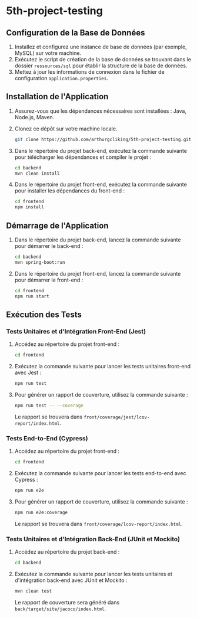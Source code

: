 # 5th-project-testing

## Configuration de la Base de Données

1. Installez et configurez une instance de base de données (par exemple, MySQL) sur votre machine.
2. Exécutez le script de création de la base de données se trouvant dans le dossier `ressources/sql` pour établir la structure de la base de données.
3. Mettez à jour les informations de connexion dans le fichier de configuration `application.properties`.

## Installation de l'Application

1. Assurez-vous que les dépendances nécessaires sont installées : Java, Node.js, Maven.
2. Clonez ce dépôt sur votre machine locale.

    ```sh
    git clone https://github.com/arthurgcliking/5th-project-testing.git
    ```

3. Dans le répertoire du projet back-end, exécutez la commande suivante pour télécharger les dépendances et compiler le projet :

    ```sh
    cd backend
    mvn clean install
    ```

4. Dans le répertoire du projet front-end, exécutez la commande suivante pour installer les dépendances du front-end :

    ```sh
    cd frontend
    npm install
    ```

## Démarrage de l'Application

1. Dans le répertoire du projet back-end, lancez la commande suivante pour démarrer le back-end :

    ```sh
    cd backend
    mvn spring-boot:run
    ```

2. Dans le répertoire du projet front-end, lancez la commande suivante pour démarrer le front-end :

    ```sh
    cd frontend
    npm run start
    ```

## Exécution des Tests

### Tests Unitaires et d'Intégration Front-End (Jest)

1. Accédez au répertoire du projet front-end :

    ```sh
    cd frontend
    ```

2. Exécutez la commande suivante pour lancer les tests unitaires front-end avec Jest :

    ```sh
    npm run test
    ```

3. Pour générer un rapport de couverture, utilisez la commande suivante :

    ```sh
    npm run test -- --coverage
    ```

    Le rapport se trouvera dans `front/coverage/jest/lcov-report/index.html`.

### Tests End-to-End (Cypress)

1. Accédez au répertoire du projet front-end :

    ```sh
    cd frontend
    ```

2. Exécutez la commande suivante pour lancer les tests end-to-end avec Cypress :

    ```sh
    npm run e2e
    ```

3. Pour générer un rapport de couverture, utilisez la commande suivante :

    ```sh
    npm run e2e:coverage
    ```

    Le rapport se trouvera dans `front/coverage/lcov-report/index.html`.

### Tests Unitaires et d'Intégration Back-End (JUnit et Mockito)

1. Accédez au répertoire du projet back-end :

    ```sh
    cd backend
    ```

2. Exécutez la commande suivante pour lancer les tests unitaires et d'intégration back-end avec JUnit et Mockito :

    ```sh
    mvn clean test
    ```

    Le rapport de couverture sera généré dans `back/target/site/jacoco/index.html`.
